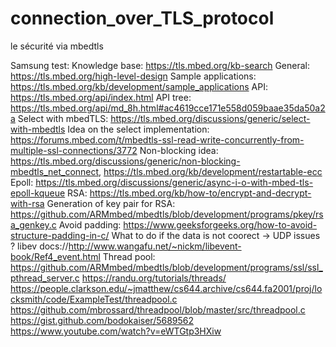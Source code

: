 # connection_over_TLS_protocol
le sécurité via mbedtls

Samsung test:
Knowledge base: https://tls.mbed.org/kb-search
General: https://tls.mbed.org/high-level-design
Sample applications: https://tls.mbed.org/kb/development/sample_applications
API: https://tls.mbed.org/api/index.html
API tree: https://tls.mbed.org/api/md_8h.html#ac4619cce171e558d059baae35da50a2a
Select with mbedTLS: https://tls.mbed.org/discussions/generic/select-with-mbedtls
Idea on the select implementation: https://forums.mbed.com/t/mbedtls-ssl-read-write-concurrently-from-multiple-ssl-connections/3772
Non-blocking idea: https://tls.mbed.org/discussions/generic/non-blocking-mbedtls_net_connect, https://tls.mbed.org/kb/development/restartable-ecc
Epoll: https://tls.mbed.org/discussions/generic/async-i-o-with-mbed-tls-epoll-kqueue
RSA: https://tls.mbed.org/kb/how-to/encrypt-and-decrypt-with-rsa
Generation of key pair for RSA: https://github.com/ARMmbed/mbedtls/blob/development/programs/pkey/rsa_genkey.c
Avoid padding: https://www.geeksforgeeks.org/how-to-avoid-structure-padding-in-c/
What to do if the data is not coorect -> UDP issues ?
libev docs://http://www.wangafu.net/~nickm/libevent-book/Ref4_event.html
Thread pool:
https://github.com/ARMmbed/mbedtls/blob/development/programs/ssl/ssl_pthread_server.c
https://randu.org/tutorials/threads/
https://people.clarkson.edu/~jmatthew/cs644.archive/cs644.fa2001/proj/locksmith/code/ExampleTest/threadpool.c
https://github.com/mbrossard/threadpool/blob/master/src/threadpool.c
https://gist.github.com/bodokaiser/5689562
https://www.youtube.com/watch?v=eWTGtp3HXiw
​
